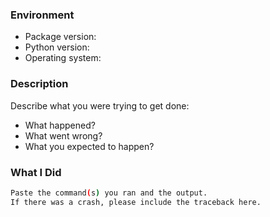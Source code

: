 ### Environment

* Package version:
* Python version:
* Operating system:

### Description

Describe what you were trying to get done:

* What happened?
* What went wrong?
* What you expected to happen?

### What I Did

```bash
Paste the command(s) you ran and the output.
If there was a crash, please include the traceback here.
```
